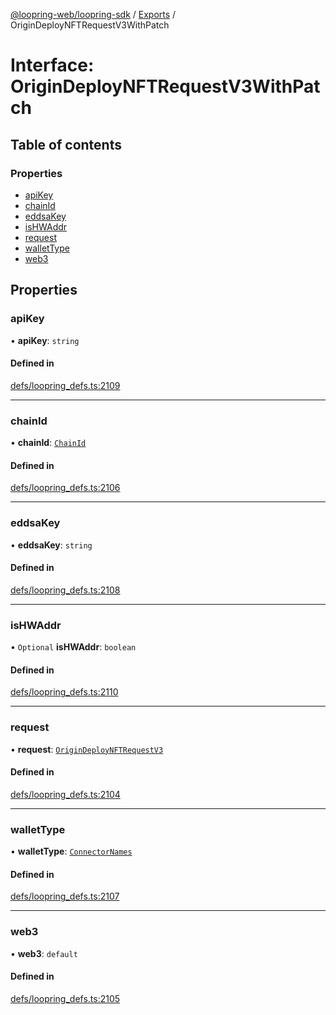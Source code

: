 [@loopring-web/loopring-sdk](../README.md) / [Exports](../modules.md) / OriginDeployNFTRequestV3WithPatch

# Interface: OriginDeployNFTRequestV3WithPatch

## Table of contents

### Properties

- [apiKey](OriginDeployNFTRequestV3WithPatch.md#apikey)
- [chainId](OriginDeployNFTRequestV3WithPatch.md#chainid)
- [eddsaKey](OriginDeployNFTRequestV3WithPatch.md#eddsakey)
- [isHWAddr](OriginDeployNFTRequestV3WithPatch.md#ishwaddr)
- [request](OriginDeployNFTRequestV3WithPatch.md#request)
- [walletType](OriginDeployNFTRequestV3WithPatch.md#wallettype)
- [web3](OriginDeployNFTRequestV3WithPatch.md#web3)

## Properties

### apiKey

• **apiKey**: `string`

#### Defined in

[defs/loopring_defs.ts:2109](https://github.com/Loopring/loopring_sdk/blob/c031084/src/defs/loopring_defs.ts#L2109)

___

### chainId

• **chainId**: [`ChainId`](../enums/ChainId.md)

#### Defined in

[defs/loopring_defs.ts:2106](https://github.com/Loopring/loopring_sdk/blob/c031084/src/defs/loopring_defs.ts#L2106)

___

### eddsaKey

• **eddsaKey**: `string`

#### Defined in

[defs/loopring_defs.ts:2108](https://github.com/Loopring/loopring_sdk/blob/c031084/src/defs/loopring_defs.ts#L2108)

___

### isHWAddr

• `Optional` **isHWAddr**: `boolean`

#### Defined in

[defs/loopring_defs.ts:2110](https://github.com/Loopring/loopring_sdk/blob/c031084/src/defs/loopring_defs.ts#L2110)

___

### request

• **request**: [`OriginDeployNFTRequestV3`](OriginDeployNFTRequestV3.md)

#### Defined in

[defs/loopring_defs.ts:2104](https://github.com/Loopring/loopring_sdk/blob/c031084/src/defs/loopring_defs.ts#L2104)

___

### walletType

• **walletType**: [`ConnectorNames`](../enums/ConnectorNames.md)

#### Defined in

[defs/loopring_defs.ts:2107](https://github.com/Loopring/loopring_sdk/blob/c031084/src/defs/loopring_defs.ts#L2107)

___

### web3

• **web3**: `default`

#### Defined in

[defs/loopring_defs.ts:2105](https://github.com/Loopring/loopring_sdk/blob/c031084/src/defs/loopring_defs.ts#L2105)
